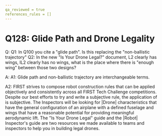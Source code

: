 ```yaml
---
qa_reviewed = true
references_rules = []
---
```


# Q128: Glide Path and Drone Legality

Q: Q1: In Q100 you cite a "glide path". Is this replacing the "non-ballistic trajectory" Q2: In the new "Is Your Drone Legal?" document, L2 clearly has wings, IL2 clearly has no wings, what is the place where there is "enough wing" between those two designs?

A: A1: Glide path and non-ballistic trajectory are interchangeable terms.

A2: FIRST strives to compose robot construction rules that can be applied objectively and consistently across all FIRST Tech Challenge competitions. Despite our best efforts to try and write a subjective rule, the application of is subjective. The Inspectors will be looking for |Drone| characteristics that have the general configuration of an airplane with a defined fuselage and wings that have a reasonable potential for providing meaningful aerodynamic lift. The "Is Your Drone Legal" guide and the |Robot| Inspector's guide are two resources we made available to teams and inspectors to help you in building legal drones.